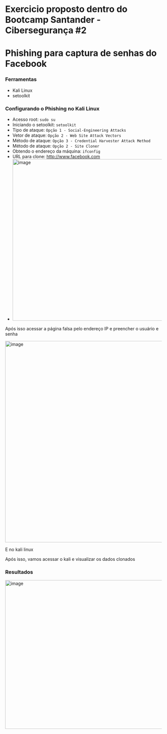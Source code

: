 # Exercicio proposto dentro do Bootcamp Santander - Cibersegurança #2

# Phishing para captura de senhas do Facebook

### Ferramentas

- Kali Linux
- setoolkit

### Configurando o Phishing no Kali Linux

- Acesso root: ``` sudo su ```
- Iniciando o setoolkit: ``` setoolkit ```
- Tipo de ataque: ``` Opção 1 - Social-Engineering Attacks ```
- Vetor de ataque: ``` Opção 2 - Web Site Attack Vectors ```
- Método de ataque: ```Opção 3 - Credential Harvester Attack Method ```
- Método de ataque: ``` Opção 2 - Site Cloner ```
- Obtendo o endereço da máquina: ``` ifconfig ```
- URL para clone: http://www.facebook.com
- <img width="648" height="518" alt="image" src="https://github.com/user-attachments/assets/75bd5ea7-46db-4668-a6b4-048c5aaf9643" />

Após isso acessar a página falsa pelo endereço IP e preencher o usuário e senha

<img width="953" height="646" alt="image" src="https://github.com/user-attachments/assets/995aa682-03a3-45f7-a7fe-3c4ca0788802" />

E no kali linux

Após isso, vamos acessar o kali e visualizar os dados clonados


### Resultados

<img width="963" height="477" alt="image" src="https://github.com/user-attachments/assets/da24d716-54d6-4ba9-971a-0fee101e5cc0" />
